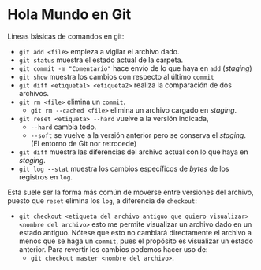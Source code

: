 # Hola Mundo en Git

Líneas básicas de comandos en git:
- `git add <file>` empieza a vigilar el archivo dado.
- `git status` muestra el estado actual de la carpeta.
- `git commit -m "Comentario"` hace envío de lo que haya en `add` (*staging*)
- `git show` muestra los cambios con respecto al último `commit`
- `git diff <etiqueta1> <etiqueta2>` realiza la comparación de dos archivos.
- `git rm <file>` elimina un `commit`.
  - `git rm --cached <file>` elimina un archivo cargado en *staging*.
- `git reset <etiqueta> --hard` vuelve a la versión indicada, 
  - `--hard` cambia todo.
  - `--soft` se vuelve a la versión anterior pero se conserva el *staging*. (El entorno de Git nor retrocede)
- `git diff` muestra las diferencias del archivo actual con lo que haya en *staging*.
- `git log --stat` muestra los cambios específicos de *bytes* de los registros en `log`.

Esta suele ser la forma más común de moverse entre versiones del archivo, puesto que `reset` elimina los `log`, a diferencia de `checkout`:
- `git checkout <etiqueta del archivo antiguo que quiero visualizar> <nombre del archivo>` esto me permite visualizar un archivo dado en un estado antiguo. Nótese que esto no cambiará directamente el archivo a menos que se haga un `commit`, pues el propósito es visualizar un estado anterior. Para revertir los cambios podemos hacer uso de:
  - `git checkout master <nombre del archivo>`.
  